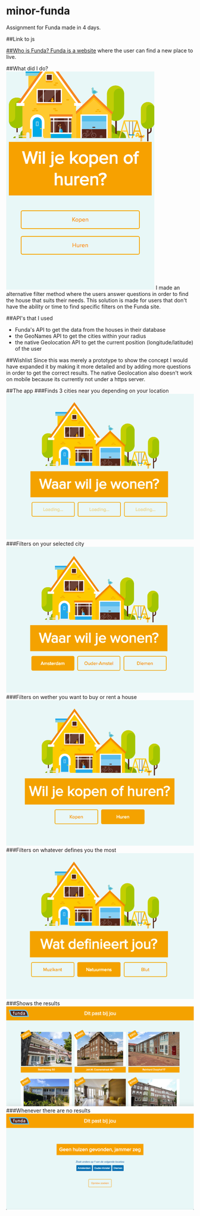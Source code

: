 # minor-funda
Assignment for Funda made in 4 days.

##Link to js
<a href="https://github.com/lhafkamp/minor-funda/blob/master/assets/js/script.js">

##Who is Funda?
Funda is a <a href="http://www.funda.nl/">website</a> where the user can find a new place to live.

##What did I do?
<img src="assets/images/appscreens/mobile.png">
I made an alternative filter method where the users answer questions in order to find the house that suits their needs. This solution is made for users that don't have the ability or time to find specific filters on the Funda site.

##API's that I used
- Funda's API to get the data from the houses in their database
- the GeoNames API to get the cities within your radius
- the native Geolocation API to get the current position (longitude/latitude) of the user

##Wishlist
Since this was merely a prototype to show the concept I would have expanded it by making it more detailed and by adding more questions in order to get the correct results. The native Geolocation also doesn't work on mobile because its currently not under a https server.

##The app
###Finds 3 cities near you depending on your location
<img src="assets/images/appscreens/loading.png">
###Filters on your selected city
<img src="assets/images/appscreens/pickcity.png"> 
###Filters on wether you want to buy or rent a house
<img src="assets/images/appscreens/pickbuy.png">
###Filters on whatever defines you the most
<img src="assets/images/appscreens/pickwho.png">
###Shows the results
<img src="assets/images/appscreens/result.png">
###Whenever there are no results
<img src="assets/images/appscreens/error.png">